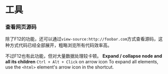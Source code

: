 # 工具


### 查看网页源码

除了F12的功能，还可以通过`view-source:http://foobar.com`方式查看源码，这种方式代码已经全部展开，粗略浏览所有代码效率高。

不过F12也有此功能，但对大量数据处理较卡顿。
**Expand / collapse node and all its children**
`Ctrl + Alt + Click` on arrow icon
To expand all elements, use the `<html>` element's arrow icon in the shortcut.
